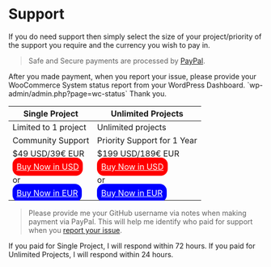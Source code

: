 # Support #

If you do need support then simply select the size of your project/priority of the support you require and the currency you wish to pay in.

> Safe and Secure payments are processed by [PayPal](https://www.paypal.com).

<aside class="notice">
After you made payment, when you report your issue, please provide your WooCommerce System status report from your WordPress Dashboard. `wp-admin/admin.php?page=wc-status` Thank you.
</aside>

| Single Project | Unlimited Projects |
| -------------- | ------------------ |
| Limited to 1 project | Unlimited projects |
| Community Support | Priority Support for 1 Year |
| $49 USD/39€ EUR | $199 USD/189€ EUR |
| <a href="https://www.paypal.me/CodeBreaker/49usd" style="background-color:red; color:#fff; padding:8px; border-radius:14px">Buy Now in USD</a> | <a href="https://www.paypal.me/CodeBreaker/199usd" style="background-color:red; color:#fff; padding:8px; border-radius:14px">Buy Now in USD</a> |
| or | or |
|  <a href="https://www.paypal.me/CodeBreaker/39eur" style="background-color:blue; color:#fff; padding:8px; border-radius:14px">Buy Now in EUR</a> | <a href="https://www.paypal.me/CodeBreaker/189eur" style="background-color:blue; color:#fff; padding:8px; border-radius:14px">Buy Now in EUR</a> |

> Please provide me your GitHub username via notes when making payment via PayPal. This will help me identify who paid for support when you [report your issue](https://github.com/seb86/WooCommerce-Cart-REST-API/issues/new).

<aside class="notice">
If you paid for Single Project, I will respond within 72 hours. If you paid for Unlimited Projects, I will respond within 24 hours.
</aside>
